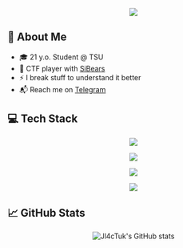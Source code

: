<p align="center">
  <img src="https://capsule-render.vercel.app/api?type=venom&height=200&color=color=0:8871e5,100:b678c4&text=I%20am%20Jl4cTuk&section=header&reversal=false&textBg=false&animation=fadeIn&stroke=b678c4&strokeWidth=1&fontSize=70" />
</p>

## 👾 About Me

- 🎓 21 y.o. Student @ TSU  
- 🧠 CTF player with [SiBears](https://gitlab.com/sibears)  
- ⚡ I break stuff to understand it better
- 📬 Reach me on [Telegram](https://t.me/Jl4cTuk)

## 💻 Tech Stack
<p align="center">
  <img src="https://skillicons.dev/icons?i=docker,terraform,ansible,githubactions,cloudflare" />
</p>
<p align="center">
  <img src="https://skillicons.dev/icons?i=linux,mint,vim,vscode,git" />
</p>
<p align="center">
  <img src="https://skillicons.dev/icons?i=py,c" />
</p>
<p align="center">
  <img src="https://skillicons.dev/icons?i=flask" />
</p>

## 📈 GitHub Stats

<p align="center">
  <img src="https://github-readme-stats.vercel.app/api?username=Jl4cTuk&show_icons=true&theme=catppuccin_mocha" alt="Jl4cTuk's GitHub stats" />
</p>
